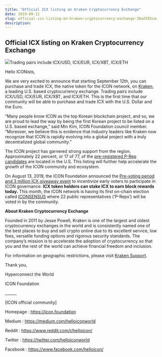 ```yaml
---
title: "Official ICX listing on Kraken Cryptocurrency Exchange"
date: 2019-09-11
slug: official-icx-listing-on-kraken-cryptocurrency-exchange-38ad395cea70
description:
---
```


## Official ICX listing on Kraken Cryptocurrency Exchange

![](https://cdn-images-1.medium.com/max/800/1*t_ue08585_gW56VKPiTm5w.png)Trading pairs include ICX/USD, ICX/EUR, ICX/XBT, ICX/ETH

Hello ICONists,

We are very excited to announce that starting September 12th, you can purchase and trade ICX, the native token for the ICON network, on [Kraken](https://www.kraken.com/en-us/), a leading U.S. based cryptocurrency exchange. Trading pairs include ICX/USD, ICX/EUR, ICX/XBT, and ICX/ETH. This is the first time that our community will be able to purchase and trade ICX with the U.S. Dollar and the Euro.

“Many people know ICON as the top Korean blockchain project, and so, we are proud to lead the way by being the first Korean project to be listed on a U.S. based exchange,” said Min Kim, ICON Foundation council member. “Moreover, we believe this is evidence that industry leaders like Kraken now recognize that ICON is rapidly evolving into a global project with a truly decentralized global community.”

The ICON project has garnered strong support from the region. Approximately 22 percent, or 17 of 77, of the [pre-registered P-Rep candidates](https://icon.community/iconsensus/candidates/) are located in the U.S. This listing will further help accelerate the growth of the ICON community and ecosystem.

On August 13, 2019, the ICON Foundation announced the [Pre-voting period and 3 million ICX giveaway event](https://medium.com/helloiconworld/iconsensus-announcing-p-rep-pre-voting-866a4b89c60) to incentivize early voters to participate in ICON governance. **ICX token holders can stake ICX to earn block rewards today.** This month, the ICON network is having its first on-chain election called [ICONSENSUS](https://icon.community/iconsensus/) where 22 public representatives (‘P-Reps’) will be voted in by the community.

**About Kraken Cryptocurrency Exchange**

Founded in 2011 by Jesse Powell, Kraken is one of the largest and oldest cryptocurrency exchanges in the world and is consistently named one of the best places to buy and sell crypto online due to its excellent service, low fees, versatile funding options and rigorous security standards. The company’s mission is to accelerate the adoption of cryptocurrency so that you and the rest of the world can achieve financial freedom and inclusion.

For information on geographic restrictions, please visit [Kraken Support](https://support.kraken.com/hc/en-us/articles/360001368823-Geographic-Restrictions-Can-I-use-Kraken-if-I-m-from-).

Thank you,

Hyperconnect the World

ICON Foundation

\_\_\_\_\_\_

[ICON official community]

Homepage : <https://icon.foundation>

Medium : <https://medium.com/helloiconworld>

Reddit : <https://www.reddit.com/r/helloicon/>

Twitter : <https://twitter.com/helloiconworld>

Facebook : <https://www.facebook.com/helloicon/>

